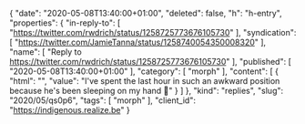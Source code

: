 {
  "date": "2020-05-08T13:40:00+01:00",
  "deleted": false,
  "h": "h-entry",
  "properties": {
    "in-reply-to": [
      "https://twitter.com/rwdrich/status/1258725773676105730"
    ],
    "syndication": [
      "https://twitter.com/JamieTanna/status/1258740054350008320"
    ],
    "name": [
      "Reply to https://twitter.com/rwdrich/status/1258725773676105730"
    ],
    "published": [
      "2020-05-08T13:40:00+01:00"
    ],
    "category": [
      "morph"
    ],
    "content": [
      {
        "html": "",
        "value": "I've spent the last hour in such an awkward position because he's been sleeping on my hand 🥰"
      }
    ]
  },
  "kind": "replies",
  "slug": "2020/05/qs0p6",
  "tags": [
    "morph"
  ],
  "client_id": "https://indigenous.realize.be"
}
